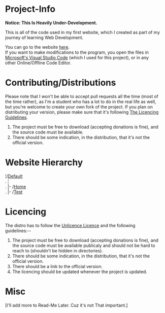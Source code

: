 # **Project-Info**

**Notice: This Is Heavily Under-Development.**

This is all of the code used in my first website, which I created as part of my journey of learning Web Development.

You can go to the website [here](https://unity-blaster.github.io/TestSite/).<br>
If you want to make modifications to the program, you open the files in [Microsoft's Visual Studio Code](https://vscode.dev/) (which I used for this project), or in any other Online/Offline Code Editor.

# Contributing/Distributions
Please note that I won't be able to accept pull requests all the time (most of the time rather), as I'm a student who has a lot to do in the real life as well, but you're welcome to create your own fork of the project. If you plan on distributing your version, please make sure that it's following [The Licencing Guidelines](https://github.com/Unity-Blaster/TestSite/edit/master/README.md#licencing).

1. The project must be free to download (accepting donations is fine), and the source code must be available.
2. There should be some indication, in the distribution, that it's not the official version.

# Website Hierarchy

¦/[Default](https://unity-blaster.github.io/TestSite/)<br>
.  ¦<br>
.    |- /[Home](https://unity-blaster.github.io/TestSite/Home/)<br>
.    |- /[Test](https://unity-blaster.github.io/TestSite/Test/) 

# Licencing
The distro has to follow the [Unlicence Licence](https://github.com/Unity-Blaster/TestSite/blob/master/LICENSE) and the following guidelines:--

1. The project must be free to download (accepting donations is fine), and the source code must be available publicaly and should not be hard to reach to (shouldn't be hidden in directories).
2. There should be some indication, in the distribution, that it's not the official version.
3. There should be a link to the official version.
4. The licencing should be updated whenever the project is updated.

# Misc
[I'll add more to Read-Me Later. Cuz it's not That important.]
